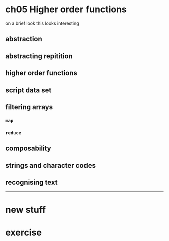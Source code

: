 # ch05 Higher order functions

on a brief look this looks interesting


## abstraction

## abstracting repitition

## higher order functions

## script data set

## filtering arrays

### `map`

### `reduce`

## composability

## strings and character codes

## recognising text

---

# new stuff

# exercise

